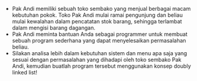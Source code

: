 - Pak Andi memiliki sebuah toko sembako yang menjual berbagai macam kebutuhan pokok. Toko Pak Andi mulai ramai pengunjung dan beliau mulai kewalahan dalam pencatatan stok barang, sehingga terlambat dalam mengisi barang dagangan.
- Pak Andi meminta bantuan Anda sebagai programmer untuk membuat sebuah program sederhana yang dapat menyelesaikan permasalahan beliau.
- Silakan analisa lebih dalam kebutuhan sistem dan menu apa saja yang sesuai dengan permasalahan yang dihadapi oleh toko sembako Pak Andi, kemudian buatlah program tersebut menggunakan konsep doubly linked list!